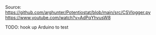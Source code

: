 Source: https://github.com/arghunter/Potentiostat/blob/main/src/CSVlogger.py
https://www.youtube.com/watch?v=AdPqYhvusW8

TODO: hook up Arduino to test

